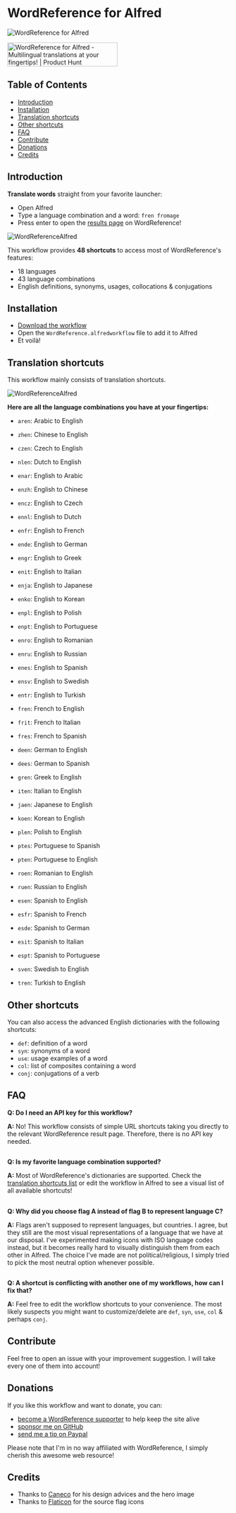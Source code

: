 # WordReference for Alfred

![WordReference for Alfred](https://github.com/AlexMartinFR/alfred-wordreference/blob/main/assets/hero@1x.png)

<a href="https://www.producthunt.com/posts/wordreference-for-alfred?utm_source=badge-featured&utm_medium=badge&utm_souce=badge-wordreference-for-alfred" target="_blank"><img src="https://api.producthunt.com/widgets/embed-image/v1/featured.svg?post_id=283729&theme=light" alt="WordReference for Alfred - Multilingual translations at your fingertips! | Product Hunt" style="width: 250px; height: 54px;" width="250" height="54" /></a>

## Table of Contents

- [Introduction](#introduction)
- [Installation](#installation)
- [Translation shortcuts](#translation-shortcuts)
- [Other shortcuts](#other-shortcuts)
- [FAQ](#faq)
- [Contribute](#contribute)
- [Donations](#donations)
- [Credits](#credits)


## Introduction

**Translate words** straight from your favorite launcher:
- Open Alfred
- Type a language combination and a word: `fren fromage`
- Press enter to open the [results page](https://www.wordreference.com/fren/fromage) on WordReference!

![WordReferenceAlfred](https://user-images.githubusercontent.com/19224681/107133877-00822880-68ed-11eb-9508-7789ed037b6f.gif)

This workflow provides **48 shortcuts** to access most of WordReference's features:
- 18 languages
- 43 language combinations
- English definitions, synonyms, usages, collocations & conjugations

## Installation

- [Download the workflow](https://github.com/AlexMartinFR/alfred-wordreference/releases/download/v1.0.1/WordReference.alfredworkflow)
- Open the `WordReference.alfredworkflow` file to add it to Alfred
- Et voilà!


## Translation shortcuts

This workflow mainly consists of translation shortcuts.

![WordReferenceAlfred](https://user-images.githubusercontent.com/19224681/107135388-7fca2900-68fa-11eb-9082-f841d044c06f.png)

**Here are all the language combinations you have at your fingertips:**

- `aren`: Arabic to English

- `zhen`: Chinese to English

- `czen`: Czech to English

- `nlen`: Dutch to English

- `enar`: English to Arabic
- `enzh`: English to Chinese
- `encz`: English to Czech
- `ennl`: English to Dutch
- `enfr`: English to French
- `ende`: English to German
- `engr`: English to Greek
- `enit`: English to Italian
- `enja`: English to Japanese
- `enko`: English to Korean
- `enpl`: English to Polish
- `enpt`: English to Portuguese
- `enro`: English to Romanian
- `enru`: English to Russian
- `enes`: English to Spanish
- `ensv`: English to Swedish
- `entr`: English to Turkish

- `fren`: French to English
- `frit`: French to Italian
- `fres`: French to Spanish

- `deen`: German to English
- `dees`: German to Spanish

- `gren`: Greek to English

- `iten`: Italian to English

- `jaen`: Japanese to English

- `koen`: Korean to English

- `plen`: Polish to English

- `ptes`: Portuguese to Spanish
- `pten`: Portuguese to English

- `roen`: Romanian to English

- `ruen`: Russian to English

- `esen`: Spanish to English
- `esfr`: Spanish to French
- `esde`: Spanish to German
- `esit`: Spanish to Italian
- `espt`: Spanish to Portuguese

- `sven`: Swedish to English

- `tren`: Turkish to English


## Other shortcuts

You can also access the advanced English dictionaries with the following shortcuts:

- `def`: definition of a word
- `syn`: synonyms of a word
- `use`: usage examples of a word
- `col`: list of composites containing a word
- `conj`: conjugations of a verb


## FAQ

**Q: Do I need an API key for this workflow?**

**A:** No! This workflow consists of simple URL shortcuts taking you directly to the relevant WordReference result page. Therefore, there is no API key needed.
##

**Q: Is my favorite language combination supported?**

**A:** Most of WordReference's dictionaries are supported. Check the [translation shortcuts list](#translation-shortcuts) or edit the workflow in Alfred to see a visual list of all available shortcuts!
##

**Q: Why did you choose flag A instead of flag B to represent language C?**

**A:** Flags aren't supposed to represent languages, but countries. I agree, but they still are the most visual representations of a language that we have at our disposal. I've experimented making icons with ISO language codes instead, but it becomes really hard to visually distinguish them from each other in Alfred. The choice I've made are not political/religious, I simply tried to pick the most neutral option whenever possible.
##

**Q: A shortcut is conflicting with another one of my workflows, how can I fix that?**

**A:** Feel free to edit the workflow shortcuts to your convenience. The most likely suspects you might want to customize/delete are `def`, `syn`, `use`, `col` & perhaps `conj`.


## Contribute

Feel free to open an issue with your improvement suggestion. I will take every one of them into account!


## Donations

If you like this workflow and want to donate, you can:
- [become a WordReference supporter](https://www.wordreference.com/docs/supporter.aspx) to help keep the site alive
- [sponsor me on GitHub](https://github.com/sponsors/AlexMartinFR)
- [send me a tip on Paypal](https://www.paypal.com/paypalme/alexmartin)

Please note that I'm in no way affiliated with WordReference, I simply cherish this awesome web resource!


## Credits

- Thanks to [Caneco](https://github.com/caneco) for his design advices and the hero image
- Thanks to [Flaticon](https://www.flaticon.com/packs/countrys-flags) for the source flag icons
